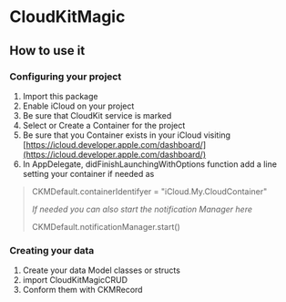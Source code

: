 # CloudKitMagic

## How to use it

### Configuring your project
1. Import this package
2. Enable iCloud on your project
1. Be sure that CloudKit service is marked
2. Select or Create a Container for the project
3. Be sure that you Container exists in your iCloud visiting  [https://icloud.developer.apple.com/dashboard/](https://icloud.developer.apple.com/dashboard/)
3. In AppDelegate, didFinishLaunchingWithOptions function add a line setting your container if needed as
> CKMDefault.containerIdentifyer = "iCloud.My.CloudContainer"
>
>  *If needed you can also start the notification Manager here*
>
> CKMDefault.notificationManager.start()


### Creating your data

1. Create your data Model classes or structs
2. import CloudKitMagicCRUD
3. Conform them with CKMRecord

